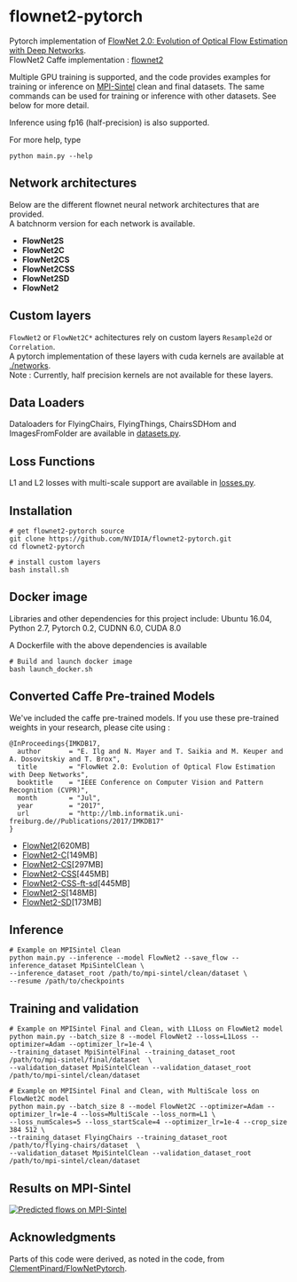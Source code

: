 # flownet2-pytorch 

Pytorch implementation of [FlowNet 2.0: Evolution of Optical Flow Estimation with Deep Networks](https://arxiv.org/abs/1612.01925).<br /> FlowNet2 Caffe implementation : [flownet2](https://github.com/lmb-freiburg/flownet2)

Multiple GPU training is supported, and the code provides examples for training or inference on [MPI-Sintel](http://sintel.is.tue.mpg.de/) clean and final datasets. The same commands can be used for training or inference with other datasets. See below for more detail.

Inference using fp16 (half-precision) is also supported.

For more help, type <br />
    
    python main.py --help

## Network architectures
Below are the different flownet neural network architectures that are provided. <br />
A batchnorm version for each network is available.

 - **FlowNet2S**
 - **FlowNet2C**
 - **FlowNet2CS**
 - **FlowNet2CSS**
 - **FlowNet2SD**
 - **FlowNet2**

## Custom layers

`FlowNet2` or `FlowNet2C*` achitectures rely on custom layers `Resample2d` or `Correlation`. <br />
A pytorch implementation of these layers with cuda kernels are available at [./networks](./networks). <br />
Note : Currently, half precision kernels are not available for these layers.

## Data Loaders

Dataloaders for FlyingChairs, FlyingThings, ChairsSDHom and ImagesFromFolder are available in [datasets.py](./datasets.py). <br />

## Loss Functions

L1 and L2 losses with multi-scale support are available in [losses.py](./losses.py). <br />

## Installation 

    # get flownet2-pytorch source
    git clone https://github.com/NVIDIA/flownet2-pytorch.git
    cd flownet2-pytorch

    # install custom layers
    bash install.sh

## Docker image
Libraries and other dependencies for this project include: Ubuntu 16.04, Python 2.7, Pytorch 0.2, CUDNN 6.0, CUDA 8.0

A Dockerfile with the above dependencies is available 
    
    # Build and launch docker image
    bash launch_docker.sh

## Converted Caffe Pre-trained Models
We've included the caffe pre-trained models. If you use these pre-trained weights in your research, please cite using : 
````
@InProceedings{IMKDB17,
  author       = "E. Ilg and N. Mayer and T. Saikia and M. Keuper and A. Dosovitskiy and T. Brox",
  title        = "FlowNet 2.0: Evolution of Optical Flow Estimation with Deep Networks",
  booktitle    = "IEEE Conference on Computer Vision and Pattern Recognition (CVPR)",
  month        = "Jul",
  year         = "2017",
  url          = "http://lmb.informatik.uni-freiburg.de//Publications/2017/IMKDB17"
}
````
* [FlowNet2](https://drive.google.com/file/d/1hF8vS6YeHkx3j2pfCeQqqZGwA_PJq_Da/view?usp=sharing)[620MB]
* [FlowNet2-C](https://drive.google.com/file/d/1BFT6b7KgKJC8rA59RmOVAXRM_S7aSfKE/view?usp=sharing)[149MB]
* [FlowNet2-CS](https://drive.google.com/file/d/1iBJ1_o7PloaINpa8m7u_7TsLCX0Dt_jS/view?usp=sharing)[297MB]
* [FlowNet2-CSS](https://drive.google.com/file/d/157zuzVf4YMN6ABAQgZc8rRmR5cgWzSu8/view?usp=sharing)[445MB]
* [FlowNet2-CSS-ft-sd](https://drive.google.com/file/d/1R5xafCIzJCXc8ia4TGfC65irmTNiMg6u/view?usp=sharing)[445MB]
* [FlowNet2-S](https://drive.google.com/file/d/1V61dZjFomwlynwlYklJHC-TLfdFom3Lg/view?usp=sharing)[148MB]
* [FlowNet2-SD](https://drive.google.com/file/d/1QW03eyYG_vD-dT-Mx4wopYvtPu_msTKn/view?usp=sharing)[173MB]
    
## Inference
    # Example on MPISintel Clean   
    python main.py --inference --model FlowNet2 --save_flow --inference_dataset MpiSintelClean \
    --inference_dataset_root /path/to/mpi-sintel/clean/dataset \
    --resume /path/to/checkpoints 
    
## Training and validation

    # Example on MPISintel Final and Clean, with L1Loss on FlowNet2 model
    python main.py --batch_size 8 --model FlowNet2 --loss=L1Loss --optimizer=Adam --optimizer_lr=1e-4 \
    --training_dataset MpiSintelFinal --training_dataset_root /path/to/mpi-sintel/final/dataset  \
    --validation_dataset MpiSintelClean --validation_dataset_root /path/to/mpi-sintel/clean/dataset

    # Example on MPISintel Final and Clean, with MultiScale loss on FlowNet2C model 
    python main.py --batch_size 8 --model FlowNet2C --optimizer=Adam --optimizer_lr=1e-4 --loss=MultiScale --loss_norm=L1 \
    --loss_numScales=5 --loss_startScale=4 --optimizer_lr=1e-4 --crop_size 384 512 \
    --training_dataset FlyingChairs --training_dataset_root /path/to/flying-chairs/dataset  \
    --validation_dataset MpiSintelClean --validation_dataset_root /path/to/mpi-sintel/clean/dataset
    
## Results on MPI-Sintel
[![Predicted flows on MPI-Sintel](./image.png)](https://www.youtube.com/watch?v=HtBmabY8aeU "Predicted flows on MPI-Sintel")

## Acknowledgments
Parts of this code were derived, as noted in the code, from [ClementPinard/FlowNetPytorch](https://github.com/ClementPinard/FlowNetPytorch).
